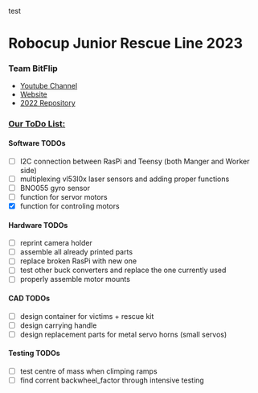 test
# Robocup Junior Rescue Line 2023
### Team BitFlip


* [Youtube Channel](https://www.youtube.com/channel/UCC9BH-tkFcYVH9Up8JBV4LQ)
* [Website](http://kraemer123.de/)
* [2022 Repository](https://github.com/saegersven/robocup)

### <u>Our ToDo List:</u>

#### Software TODOs

- [ ] I2C connection between RasPi and Teensy (both Manger and Worker side)
- [ ] multiplexing vl53l0x laser sensors and adding proper functions
- [ ] BNO055 gyro sensor
- [ ] function for servor motors
- [x] function for controling motors

#### Hardware TODOs

- [ ] reprint camera holder
- [ ] assemble all already printed parts
- [ ] replace broken RasPi with new one
- [ ] test other buck converters and replace the one currently used
- [ ] properly assemble motor mounts

#### CAD TODOs
- [ ] design container for victims + rescue kit
- [ ] design carrying handle
- [ ] design replacement parts for metal servo horns (small servos)

#### Testing TODOs
- [ ] test centre of mass when climping ramps
- [ ] find corrent backwheel_factor through intensive testing
